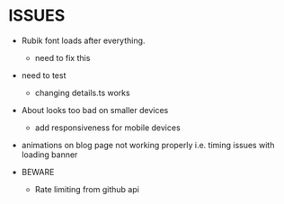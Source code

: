 # ISSUES
- Rubik font loads after everything. 
  - need to fix this
- need to test
  - changing details.ts works
- About looks too bad on smaller devices
  - add responsiveness for mobile devices
- animations on blog page not working properly i.e. timing issues with loading banner

- BEWARE
  - Rate limiting from github api